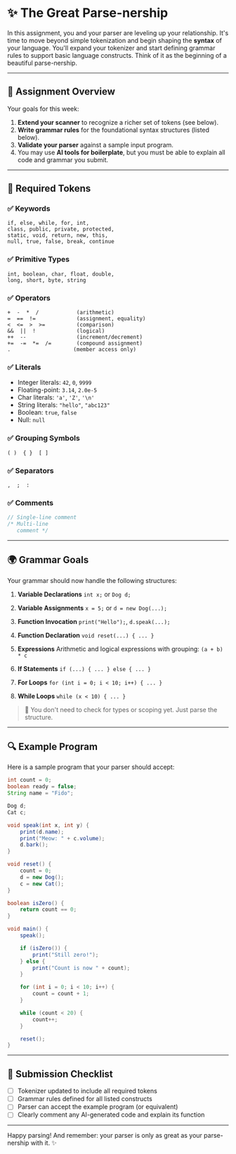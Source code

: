 # ✨ The Great Parse-nership

In this assignment, you and your parser are leveling up your relationship. It's time to move beyond simple tokenization and begin shaping the **syntax** of your language. You'll expand your tokenizer and start defining grammar rules to support basic language constructs. Think of it as the beginning of a beautiful parse-nership.

---

## 📜 Assignment Overview

Your goals for this week:

1. **Extend your scanner** to recognize a richer set of tokens (see below).
2. **Write grammar rules** for the foundational syntax structures (listed below).
3. **Validate your parser** against a sample input program.
4. You may use **AI tools for boilerplate**, but you must be able to explain all code and grammar you submit.

---

## 🔢 Required Tokens

### ✅ Keywords

```
if, else, while, for, int,
class, public, private, protected,
static, void, return, new, this,
null, true, false, break, continue
```

### ✅ Primitive Types

```
int, boolean, char, float, double,
long, short, byte, string
```

### ✅ Operators

```
+  -  *  /            (arithmetic)
=  ==  !=             (assignment, equality)
<  <=  >  >=          (comparison)
&&  ||  !             (logical)
++  --                (increment/decrement)
+=  -=  *=  /=        (compound assignment)
.                    (member access only)
```

### ✅ Literals

* Integer literals: `42`, `0`, `9999`
* Floating-point: `3.14`, `2.0e-5`
* Char literals: `'a'`, `'Z'`, `'\n'`
* String literals: `"hello"`, `"abc123"`
* Boolean: `true`, `false`
* Null: `null`

### ✅ Grouping Symbols

```
( )  { }  [ ]
```

### ✅ Separators

```
,  ;  :
```

### ✅ Comments

```java
// Single-line comment
/* Multi-line
   comment */
```

---

## 🌍 Grammar Goals

Your grammar should now handle the following structures:

1. **Variable Declarations**
   `int x;` or `Dog d;`

2. **Variable Assignments**
   `x = 5;` or `d = new Dog(...);`

3. **Function Invocation**
   `print("Hello");`, `d.speak(...);`

4. **Function Declaration**
   `void reset(...) { ... }`

5. **Expressions**
   Arithmetic and logical expressions with grouping: `(a + b) * c`

6. **If Statements**
   `if (...) { ... } else { ... }`

7. **For Loops**
   `for (int i = 0; i < 10; i++) { ... }`

8. **While Loops**
   `while (x < 10) { ... }`

> 📅 You don't need to check for types or scoping yet. Just parse the structure.

---

## 🔍 Example Program

Here is a sample program that your parser should accept:

```java
int count = 0;
boolean ready = false;
String name = "Fido";

Dog d;
Cat c;

void speak(int x, int y) {
    print(d.name);
    print("Meow: " + c.volume);
    d.bark();
}

void reset() {
    count = 0;
    d = new Dog();
    c = new Cat();
}

boolean isZero() {
    return count == 0;
}

void main() {
    speak();

    if (isZero()) {
        print("Still zero!");
    } else {
        print("Count is now " + count);
    }

    for (int i = 0; i < 10; i++) {
        count = count + 1;
    }

    while (count < 20) {
        count++;
    }

    reset();
}
```

---

## 🚀 Submission Checklist

* [ ] Tokenizer updated to include all required tokens
* [ ] Grammar rules defined for all listed constructs
* [ ] Parser can accept the example program (or equivalent)
* [ ] Clearly comment any AI-generated code and explain its function

---

Happy parsing! And remember: your parser is only as great as your parse-nership with it. ✨
